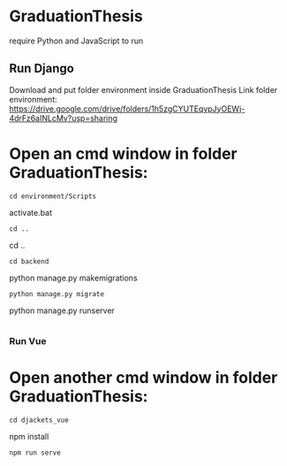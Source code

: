# GraduationThesis
require Python and JavaScript to run

## Run Django
Download and put folder environment inside GraduationThesis
Link folder environment: https://drive.google.com/drive/folders/1h5zgCYUTEqvpJyOEWj-4drFz6aINLcMv?usp=sharing
# Open an cmd window in folder GraduationThesis: 
`````
cd environment/Scripts
`````
activate.bat
`````
cd .. 
`````
cd ..
`````
cd backend
`````
python manage.py makemigrations
`````
python manage.py migrate
`````
python manage.py runserver
`````
`````

### Run Vue
# Open another cmd window in folder GraduationThesis:
`````
cd djackets_vue
`````
npm install
`````
npm run serve
`````